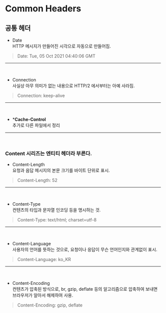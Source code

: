 # Common Headers
## 공통 헤더
- Date <br>
HTTP 메시지가 만들어진 시각으로 자동으로 만들어짐.
> Date: Tue, 05 Oct 2021 04:40:06 GMT

***
<br>

- Connection <br>
사실상 아무 의미가 없는 내용으로 HTTP/2 에서부터는 아예 사라짐.
> Connection: keep-alive

***
<br>

- ***Cache-Control** <br>
추가로 다른 파일에서 정리

***
<br>

### **Content** 시리즈는 **엔티티 헤더**라 부른다.
- Content-Length <br>
요청과 음답 메시지의 본문 크기를 바이트 단위로 표시.
> Content-Length: 52

***
<br>

- Content-Type <br>
컨텐츠의 타입과 문자열 인코딩 등을 명시하는 것.
> Content-Type: text/html; charset=utf-8

***
<br>

- Content-Language <br>
사용자의 언어를 뜻하는 것으로, 요청이나 응답이 무슨 언어인지와 관계없이 표시.
> Content-Language: ko_KR

***
<br>

- Content-Encoding <br>
컨텐츠가 압축된 방식으로, br, gzip, deflate 등의 알고리즘으로 압축하여 보내면 브라우저가 알아서 해제하여 사용.
> Content-Encoding: gzip, deflate